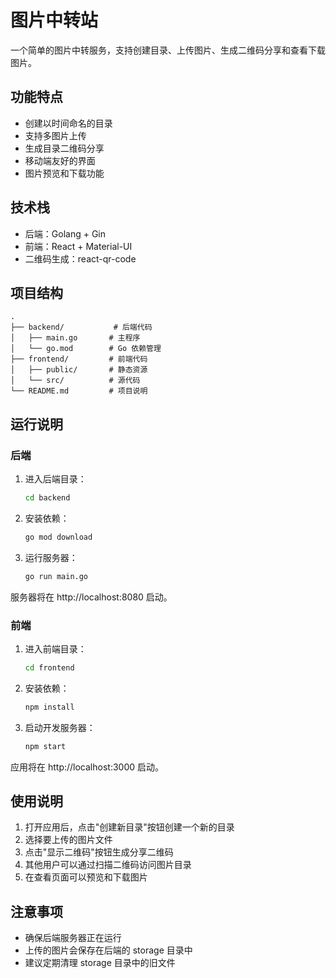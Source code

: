 # 图片中转站

一个简单的图片中转服务，支持创建目录、上传图片、生成二维码分享和查看下载图片。

## 功能特点

- 创建以时间命名的目录
- 支持多图片上传
- 生成目录二维码分享
- 移动端友好的界面
- 图片预览和下载功能

## 技术栈

- 后端：Golang + Gin
- 前端：React + Material-UI
- 二维码生成：react-qr-code

## 项目结构

```
.
├── backend/           # 后端代码
│   ├── main.go       # 主程序
│   └── go.mod        # Go 依赖管理
├── frontend/         # 前端代码
│   ├── public/       # 静态资源
│   └── src/          # 源代码
└── README.md         # 项目说明
```

## 运行说明

### 后端

1. 进入后端目录：
   ```bash
   cd backend
   ```

2. 安装依赖：
   ```bash
   go mod download
   ```

3. 运行服务器：
   ```bash
   go run main.go
   ```

服务器将在 http://localhost:8080 启动。

### 前端

1. 进入前端目录：
   ```bash
   cd frontend
   ```

2. 安装依赖：
   ```bash
   npm install
   ```

3. 启动开发服务器：
   ```bash
   npm start
   ```

应用将在 http://localhost:3000 启动。

## 使用说明

1. 打开应用后，点击"创建新目录"按钮创建一个新的目录
2. 选择要上传的图片文件
3. 点击"显示二维码"按钮生成分享二维码
4. 其他用户可以通过扫描二维码访问图片目录
5. 在查看页面可以预览和下载图片

## 注意事项

- 确保后端服务器正在运行
- 上传的图片会保存在后端的 storage 目录中
- 建议定期清理 storage 目录中的旧文件 